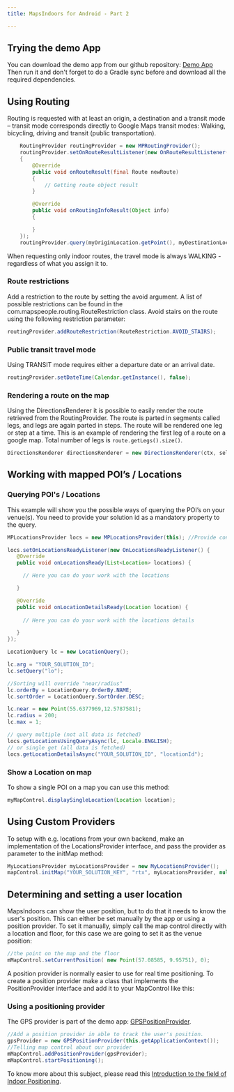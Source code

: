 ```yaml
---
title: MapsIndoors for Android - Part 2

---
```


## Trying the demo App

You can download the demo app from our github repository: [Demo App](https://github.com/MapsIndoors/MapsIndoorsAndroid)
Then run it and don't forget to do a Gradle sync before and download all the required dependencies.

## Using Routing

Routing is requested with at least an origin, a destination and a transit mode – transit mode corresponds directly to Google Maps transit modes: Walking, bicycling, driving and transit (public transportation).

```java
    RoutingProvider routingProvider = new MPRoutingProvider();
    routingProvider.setOnRouteResultListener(new OnRouteResultListener()
    {
        @Override
        public void onRouteResult(final Route newRoute)
        {
            // Getting route object result
        }

        @Override
        public void onRoutingInfoResult(Object info)
        {

        }
    });
    routingProvider.query(myOriginLocation.getPoint(), myDestinationLocation.getPoint());
```

When requesting only indoor routes, the travel mode is always WALKING - regardless of what you assign it to.

### Route restrictions

Add a restriction to the route by setting the avoid argument. A list of possible restrictions can be found in the com.mapspeople.routing.RouteRestriction class. Avoid stairs on the route using the following restriction parameter:

```java
routingProvider.addRouteRestriction(RouteRestriction.AVOID_STAIRS);
```

### Public transit travel mode

Using TRANSIT mode requires either a departure date or an arrival date.

```java
routingProvider.setDateTime(Calendar.getInstance(), false);
```

### Rendering a route on the map

Using the DirectionsRenderer it is possible to easily render the route retrieved from the RoutingProvider. The route is parted in segments called legs, and legs are again parted in steps. The route will be rendered one leg or step at a time. This is an example of rendering the first leg of a route on a google map. Total number of legs is `route.getLegs().size()`.

```java
DirectionsRenderer directionsRenderer = new DirectionsRenderer(ctx, selectionListener); directionsRenderer.setMap(myGoogleMap); directionsRenderer.setRoute(myRoute); directionsRenderer.setRouteLegIndex(0); //
```

## Working with mapped POI’s / Locations

### Querying POI's / Locations

This example will show you the possible ways of querying the POI’s on your venue(s). You need to provide your solution id as a mandatory property to the query.

```java
MPLocationsProvider locs = new MPLocationsProvider(this); //Provide context

locs.setOnLocationsReadyListener(new OnLocationsReadyListener() {
   @Override
   public void onLocationsReady(List<Location> locations) {

     // Here you can do your work with the locations

   }

   @Override
   public void onLocationDetailsReady(Location location) {
     
     // Here you can do your work with the locations details

   }
});

LocationQuery lc = new LocationQuery();

lc.arg = "YOUR_SOLUTION_ID";
lc.setQuery("lo");

//Sorting will override "near/radius"
lc.orderBy = LocationQuery.OrderBy.NAME;
lc.sortOrder = LocationQuery.SortOrder.DESC;

lc.near = new Point(55.6377969,12.5787581);
lc.radius = 200;
lc.max = 1;

// query multiple (not all data is fetched)
locs.getLocationsUsingQueryAsync(lc, Locale.ENGLISH);
// or single get (all data is fetched)
locs.getLocationDetailsAsync("YOUR_SOLUTION_ID", "locationId");
```

### Show a Location on map
To show a single POI on a map you can use this method:
```java
myMapControl.displaySingleLocation(Location location);
```

## Using Custom Providers

To setup with e.g. locations from your own backend, make an implementation of the LocationsProvider interface, and pass the provider as parameter to the initMap method:

```java
MyLocationsProvider myLocationsProvider = new MyLocationsProvider();
mapControl.initMap("YOUR_SOLUTION_KEY", "rtx", myLocationsProvider, null, null, null);
```  

## Determining and setting a user location

MapsIndoors can show the user position, but to do that it needs to know the user's position. This can either be set manually by the app or using a position provider.
To set it manually, simply call the map control directly with a location and floor, for this case we are going to set it as the venue position:

```java
//the point on the map and the floor
mMapControl.setCurrentPosition( new Point(57.08585, 9.95751), 0);
```

A position provider is normally easier to use for real time positioning. To create a position provider make a class that implements the PositionProvider interface and add it to your MapControl like this:

### Using a positioning provider

The GPS provider is part of the demo app: [GPSPositionProvider]( https://github.com/MapsIndoors/MapsIndoorsAndroid/blob/master/app/src/main/java/com/mapsindoors/positionprovider/GPSPositionProvider.java).


```java
//Add a position provider in able to track the user's position.
gpsProvider = new GPSPositionProvider(this.getApplicationContext());
//Telling map control about our provider
mMapControl.addPositionProvider(gpsProvider);
mMapControl.startPositioning();
```

To know more about this subject, please read this [Introduction to the field of Indoor Positioning](/introductions/indoor-positioning).